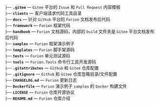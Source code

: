 `├──` **`.gitee`** — `Gitee` 平台的 `Issue` 和 `Pull Request` 内容模板<br>
`├──` **`clients`** — 客户端请求代码工具目录<br>
`├──` **`docs`** — 针对 `Github` 平台的 `Furion` 文档发布后代码<br>
`├──` **`framework`** — `Furion` 框架代码<br>
`├──` **`handbook`** — `Furion` 文档源码，内部的 `build` 文件夹是 `Gitee` 平台文档发布后代码<br>
`├──` **`samples`** — `Furion` 框架演示例子<br>
`├──` **`templates`** — `Furion` 脚手架源码<br>
`├──` **`tests`** — `Furion` 单元测试源码<br>
`├──` **`tools`** — `Furion.Tools` 命令行工具开发源码<br>
`├──` **`.gitattributes`** — `Github` 和 `Gitee` 仓库配置<br>
`├──` **`.gitignore`** — `Github` 和 `Gitee` 仓库忽略目录/文件配置<br>
`├──` **`CHANGELOG.md`** — `Furion` 更新日志<br>
`├──` **`Dockerfile`** — `Furion` 演示例子 `samples` 的 `Docker` 构建文件<br>
`├──` **`LICENSE`** — `Furion` 仓库开源协议<br>
`├──` **`README.md`** — `Furion` 仓库介绍<br>
